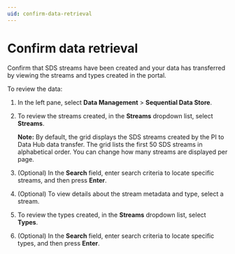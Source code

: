 ```yaml
---
uid: confirm-data-retrieval
---
```


# Confirm data retrieval

Confirm that SDS streams have been created and your data has transferred by viewing the streams and types created in the portal.

To review the data:

1. In the left pane, select **Data Management** > **Sequential Data Store**.

1. To review the streams created, in the **Streams** dropdown list, select **Streams**.
   
   **Note:** By default, the grid displays the SDS streams created by the PI to Data Hub data transfer. The grid lists the first 50 SDS streams in alphabetical order. You can change how many streams are displayed per page.

1. (Optional) In the **Search** field, enter search criteria to locate specific streams, and then press **Enter**.

1. (Optional) To view details about the stream metadata and type, select a stream.

1. To review the types created, in the **Streams** dropdown list, select **Types**.

1. (Optional) In the **Search** field, enter search criteria to locate specific types, and then press **Enter**.
